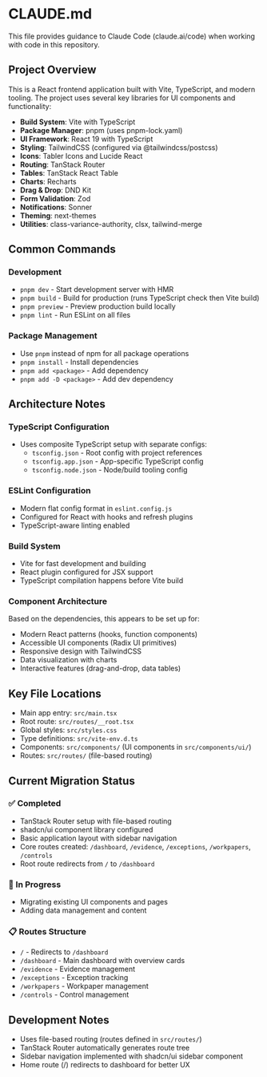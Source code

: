 # CLAUDE.md

This file provides guidance to Claude Code (claude.ai/code) when working with code in this repository.

## Project Overview

This is a React frontend application built with Vite, TypeScript, and modern tooling. The project uses several key libraries for UI components and functionality:

- **Build System**: Vite with TypeScript
- **Package Manager**: pnpm (uses pnpm-lock.yaml)
- **UI Framework**: React 19 with TypeScript
- **Styling**: TailwindCSS (configured via @tailwindcss/postcss)
- **Icons**: Tabler Icons and Lucide React
- **Routing**: TanStack Router
- **Tables**: TanStack React Table
- **Charts**: Recharts  
- **Drag & Drop**: DND Kit
- **Form Validation**: Zod
- **Notifications**: Sonner
- **Theming**: next-themes
- **Utilities**: class-variance-authority, clsx, tailwind-merge

## Common Commands

### Development
- `pnpm dev` - Start development server with HMR
- `pnpm build` - Build for production (runs TypeScript check then Vite build)
- `pnpm preview` - Preview production build locally
- `pnpm lint` - Run ESLint on all files

### Package Management
- Use `pnpm` instead of npm for all package operations
- `pnpm install` - Install dependencies
- `pnpm add <package>` - Add dependency
- `pnpm add -D <package>` - Add dev dependency

## Architecture Notes

### TypeScript Configuration
- Uses composite TypeScript setup with separate configs:
  - `tsconfig.json` - Root config with project references
  - `tsconfig.app.json` - App-specific TypeScript config
  - `tsconfig.node.json` - Node/build tooling config

### ESLint Configuration
- Modern flat config format in `eslint.config.js`
- Configured for React with hooks and refresh plugins
- TypeScript-aware linting enabled

### Build System
- Vite for fast development and building
- React plugin configured for JSX support
- TypeScript compilation happens before Vite build

### Component Architecture
Based on the dependencies, this appears to be set up for:
- Modern React patterns (hooks, function components)
- Accessible UI components (Radix UI primitives)
- Responsive design with TailwindCSS
- Data visualization with charts
- Interactive features (drag-and-drop, data tables)

## Key File Locations
- Main app entry: `src/main.tsx`
- Root route: `src/routes/__root.tsx`
- Global styles: `src/styles.css`
- Type definitions: `src/vite-env.d.ts`
- Components: `src/components/` (UI components in `src/components/ui/`)
- Routes: `src/routes/` (file-based routing)

## Current Migration Status

### ✅ Completed
- TanStack Router setup with file-based routing
- shadcn/ui component library configured
- Basic application layout with sidebar navigation
- Core routes created: `/dashboard`, `/evidence`, `/exceptions`, `/workpapers`, `/controls`
- Root route redirects from `/` to `/dashboard`

### 🔄 In Progress  
- Migrating existing UI components and pages
- Adding data management and content

### 📋 Routes Structure
- `/` - Redirects to `/dashboard`
- `/dashboard` - Main dashboard with overview cards
- `/evidence` - Evidence management
- `/exceptions` - Exception tracking  
- `/workpapers` - Workpaper management
- `/controls` - Control management

## Development Notes
- Uses file-based routing (routes defined in `src/routes/`)
- TanStack Router automatically generates route tree
- Sidebar navigation implemented with shadcn/ui sidebar component
- Home route (/) redirects to dashboard for better UX